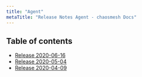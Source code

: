 ```yaml
---
title: "Agent"
metaTitle: "Release Notes Agent - chaosmesh Docs"
---
```


## Table of contents
* [Release 2020-06-16](agent/1-2020-06-16)
* [Release 2020-05-04](agent/2-2020-05-04)
* [Release 2020-04-09](agent/3-2020-04-09)

